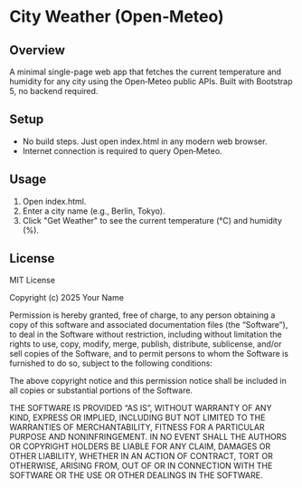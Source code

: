 # City Weather (Open‑Meteo)

## Overview
A minimal single-page web app that fetches the current temperature and humidity for any city using the Open‑Meteo public APIs. Built with Bootstrap 5, no backend required.

## Setup
- No build steps. Just open index.html in any modern web browser.
- Internet connection is required to query Open‑Meteo.

## Usage
1. Open index.html.
2. Enter a city name (e.g., Berlin, Tokyo).
3. Click "Get Weather" to see the current temperature (°C) and humidity (%).

## License
MIT License

Copyright (c) 2025 Your Name

Permission is hereby granted, free of charge, to any person obtaining a copy of this software and associated documentation files (the “Software”), to deal in the Software without restriction, including without limitation the rights to use, copy, modify, merge, publish, distribute, sublicense, and/or sell copies of the Software, and to permit persons to whom the Software is furnished to do so, subject to the following conditions:

The above copyright notice and this permission notice shall be included in all copies or substantial portions of the Software.

THE SOFTWARE IS PROVIDED “AS IS”, WITHOUT WARRANTY OF ANY KIND, EXPRESS OR IMPLIED, INCLUDING BUT NOT LIMITED TO THE WARRANTIES OF MERCHANTABILITY, FITNESS FOR A PARTICULAR PURPOSE AND NONINFRINGEMENT. IN NO EVENT SHALL THE AUTHORS OR COPYRIGHT HOLDERS BE LIABLE FOR ANY CLAIM, DAMAGES OR OTHER LIABILITY, WHETHER IN AN ACTION OF CONTRACT, TORT OR OTHERWISE, ARISING FROM, OUT OF OR IN CONNECTION WITH THE SOFTWARE OR THE USE OR OTHER DEALINGS IN THE SOFTWARE.